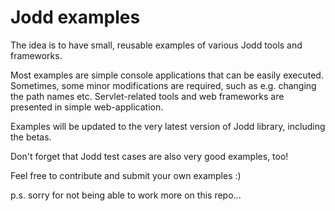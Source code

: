 Jodd examples
=============

The idea is to have small, reusable examples of various Jodd tools and frameworks.

Most examples are simple console applications that can be easily executed.
Sometimes, some minor modifications are required, such as e.g. changing the path names etc.
Servlet-related tools and web frameworks are presented in simple web-application.

Examples will be updated to the very latest version of Jodd library,
including the betas.

Don't forget that Jodd test cases are also very good examples, too!

Feel free to contribute and submit your own examples :)


p.s. sorry for not being able to work more on this repo...
